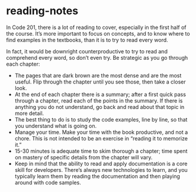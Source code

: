 # reading-notes

In Code 201, there is a lot of reading to cover, especially in the first half of the course. It’s more important to focus on concepts, and to know where to find examples in the textbooks, than it is to try to read every word.

In fact, it would be downright counterproductive to try to read and comprehend every word, so don’t even try. Be strategic as you go through each chapter:

- The pages that are dark brown are the most dense and are the most useful. Flip through the chapter until you see those, then take a closer look.
- At the end of each chapter there is a summary; after a first quick pass through a chapter, read each of the points in the summary. If there is anything you do not understand, go back and read about that topic in more detail.
- The best thing to do is to study the code examples, line by line, so that you understand what is going on.
- Manage your time. Make your time with the book productive, and not a chore. This is not intended to be an exercise in “reading it to memorize it.”
- 15-30 minutes is adequate time to skim thorough a chapter; time spent on mastery of specific details from the chapter will vary.
- Keep in mind that the ability to read and apply documentation is a core skill for developers. There’s always new technologies to learn, and you typically learn them by reading the documentation and then playing around with code samples.
